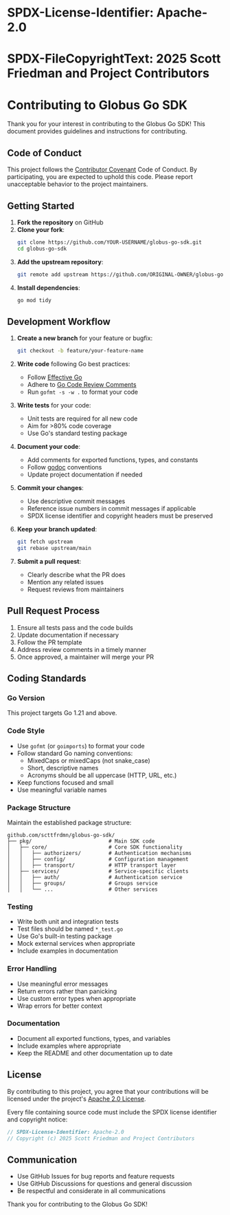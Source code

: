 # SPDX-License-Identifier: Apache-2.0
# SPDX-FileCopyrightText: 2025 Scott Friedman and Project Contributors

# Contributing to Globus Go SDK

Thank you for your interest in contributing to the Globus Go SDK! This document provides guidelines and instructions for contributing.

## Code of Conduct

This project follows the [Contributor Covenant](https://www.contributor-covenant.org/) Code of Conduct. By participating, you are expected to uphold this code. Please report unacceptable behavior to the project maintainers.

## Getting Started

1. **Fork the repository** on GitHub
2. **Clone your fork**:
   ```bash
   git clone https://github.com/YOUR-USERNAME/globus-go-sdk.git
   cd globus-go-sdk
   ```
3. **Add the upstream repository**:
   ```bash
   git remote add upstream https://github.com/ORIGINAL-OWNER/globus-go-sdk.git
   ```
4. **Install dependencies**:
   ```bash
   go mod tidy
   ```

## Development Workflow

1. **Create a new branch** for your feature or bugfix:
   ```bash
   git checkout -b feature/your-feature-name
   ```

2. **Write code** following Go best practices:
   - Follow [Effective Go](https://golang.org/doc/effective_go)
   - Adhere to [Go Code Review Comments](https://github.com/golang/go/wiki/CodeReviewComments)
   - Run `gofmt -s -w .` to format your code

3. **Write tests** for your code:
   - Unit tests are required for all new code
   - Aim for >80% code coverage
   - Use Go's standard testing package

4. **Document your code**:
   - Add comments for exported functions, types, and constants
   - Follow [godoc](https://blog.golang.org/godoc) conventions
   - Update project documentation if needed

5. **Commit your changes**:
   - Use descriptive commit messages
   - Reference issue numbers in commit messages if applicable
   - SPDX license identifier and copyright headers must be preserved

6. **Keep your branch updated**:
   ```bash
   git fetch upstream
   git rebase upstream/main
   ```

7. **Submit a pull request**:
   - Clearly describe what the PR does
   - Mention any related issues
   - Request reviews from maintainers

## Pull Request Process

1. Ensure all tests pass and the code builds
2. Update documentation if necessary
3. Follow the PR template
4. Address review comments in a timely manner
5. Once approved, a maintainer will merge your PR

## Coding Standards

### Go Version

This project targets Go 1.21 and above.

### Code Style

- Use `gofmt` (or `goimports`) to format your code
- Follow standard Go naming conventions:
  - MixedCaps or mixedCaps (not snake_case)
  - Short, descriptive names
  - Acronyms should be all uppercase (HTTP, URL, etc.)
- Keep functions focused and small
- Use meaningful variable names

### Package Structure

Maintain the established package structure:

```
github.com/scttfrdmn/globus-go-sdk/
├── pkg/                         # Main SDK code
│   ├── core/                    # Core SDK functionality
│   │   ├── authorizers/         # Authentication mechanisms
│   │   ├── config/              # Configuration management
│   │   ├── transport/           # HTTP transport layer
│   ├── services/                # Service-specific clients
│   │   ├── auth/                # Authentication service
│   │   ├── groups/              # Groups service
│   │   └── ...                  # Other services
```

### Testing

- Write both unit and integration tests
- Test files should be named `*_test.go`
- Use Go's built-in testing package
- Mock external services when appropriate
- Include examples in documentation

### Error Handling

- Use meaningful error messages
- Return errors rather than panicking
- Use custom error types when appropriate
- Wrap errors for better context

### Documentation

- Document all exported functions, types, and variables
- Include examples where appropriate
- Keep the README and other documentation up to date

## License

By contributing to this project, you agree that your contributions will be licensed under the project's [Apache 2.0 License](LICENSE).

Every file containing source code must include the SPDX license identifier and copyright notice:

```go
// SPDX-License-Identifier: Apache-2.0
// Copyright (c) 2025 Scott Friedman and Project Contributors
```

## Communication

- Use GitHub Issues for bug reports and feature requests
- Use GitHub Discussions for questions and general discussion
- Be respectful and considerate in all communications

Thank you for contributing to the Globus Go SDK!